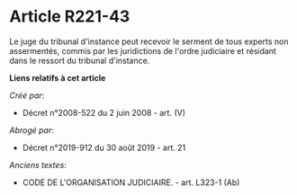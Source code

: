 # Article R221-43

Le juge du tribunal d'instance peut recevoir le serment de tous experts non assermentés, commis par les juridictions de
l'ordre judiciaire et résidant dans le ressort du tribunal d'instance.

**Liens relatifs à cet article**

_Créé par_:

  - Décret n°2008-522 du 2 juin 2008 - art. (V)

_Abrogé par_:

  - Décret n°2019-912 du 30 août 2019 - art. 21

_Anciens textes_:

  - CODE DE L'ORGANISATION JUDICIAIRE. - art. L323-1 (Ab)

